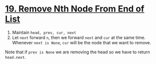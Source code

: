 [19. Remove Nth Node From End of List](https://leetcode.com/problems/remove-nth-node-from-end-of-list)
===
1. Maintain `head, prev, cur, next`
2. Let `next` forward `n`, then we forward `next` and `cur` at the same time. Whenever `next is None`, `cur` will be the node that we want to remove.

Note that if `prev is None` we are removing the head so we have to return `head.next`.